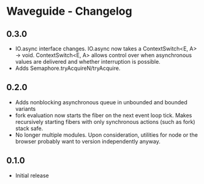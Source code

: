# Waveguide - Changelog


## 0.3.0
* IO.async interface changes. IO.async now takes a ContextSwitch<E, A> -> void. ContextSwitch<E, A> allows control over when asynchronous values are delivered and whether interruption is possible.
* Adds Semaphore.tryAcquireN/tryAcquire.

## 0.2.0
* Adds nonblocking asynchronous queue in unbounded and bounded variants
* fork evaluation now starts the fiber on the next event loop tick. Makes recursively starting fibers with only synchronous actions (such as fork) stack safe.
* No longer multiple modules. Upon consideration, utilities for node or the browser probably want to version independently anyway.

## 0.1.0
* Initial release

